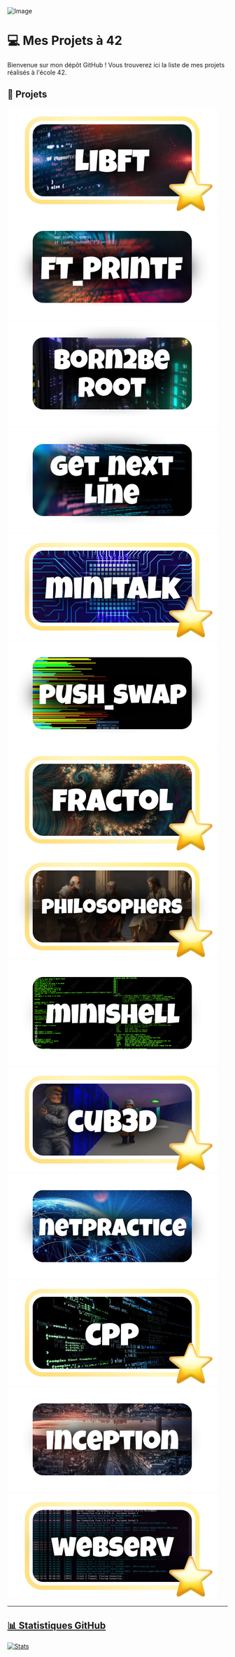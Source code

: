 <img src="https://i.pinimg.com/originals/90/70/32/9070324cdfc07c68d60eed0c39e77573.gif" alt="Image" width="500">


# 💻  Mes Projets à 42

Bienvenue sur mon dépôt GitHub ! Vous trouverez ici la liste de mes projets réalisés à l'école 42. 

## 🔧 Projets
<a href="https://github.com/Spike-hd/libft">
  <img src="https://github.com/mpeyre-s/42_project_badges/blob/main/badges/libft_bonus.svg" alt="Libft Bonus" style="display: inline-block; margin-right: 20px;"/>
</a>
<a href="https://github.com/Spike-hd/ft_printf">
  <img src="https://github.com/mpeyre-s/42_project_badges/blob/main/badges/ft_printf.svg" alt="ft_printf" style="display: inline-block; margin-right: 20px;"/>
</a>
<a href="https://github.com/Spike-hd/born2beroot">
  <img src="https://github.com/mpeyre-s/42_project_badges/blob/main/badges/born2beroot.svg" alt="Born2beroot" style="display: inline-block; margin-right: 20px;"/>
</a>
<a href="https://github.com/Spike-hd/get_next_line">
  <img src="https://github.com/mpeyre-s/42_project_badges/blob/main/badges/get_next_line.svg" alt="Get Next Line" style="display: inline-block; margin-right: 20px;"/>
</a>
<a href="https://github.com/Spike-hd/minitalk">
  <img src="https://github.com/mpeyre-s/42_project_badges/blob/main/badges/minitalk_bonus.svg" alt="Minitalk" style="display: inline-block; margin-right: 20px;"/>
</a>
<a href="https://github.com/Spike-hd/push_swap">
  <img src="https://github.com/mpeyre-s/42_project_badges/blob/main/badges/push_swap.svg" alt="Push Swap" style="display: inline-block; margin-right: 20px;"/>
</a>
<a href="https://github.com/Spike-hd/fract-ol">
  <img src="https://github.com/mpeyre-s/42_project_badges/blob/main/badges/fractol_bonus.svg" alt="Fract-ol" style="display: inline-block;"/>
</a>
<a href="https://github.com/Spike-hd/philosophers">
  <img src="https://github.com/mpeyre-s/42_project_badges/blob/main/badges/philosophers_bonus.svg" alt="Philosophers" style="display: inline-block;"/>
</a>
<a href="https://github.com/Spike-hd/minishell">
  <img src="https://github.com/mpeyre-s/42_project_badges/blob/main/badges/minishell.svg" alt="Fract-ol" style="display: inline-block;"/>
</a>
<a href="https://github.com/Spike-hd/cub_3D">
  <img src="https://github.com/mpeyre-s/42_project_badges/blob/main/badges/cub3d_bonus.svg" alt="Cub_3D" style="display: inline-block; margin-right: 20px;"/>
</a>
<a href="https://github.com/Spike-hd/netpractice">
  <img src="https://github.com/mpeyre-s/42_project_badges/blob/main/badges/netpractice.svg" alt="Netpractice" style="display: inline-block; margin-right: 20px;"/>
</a>
<a href="https://github.com/Spike-hd/Cpp">
  <img src="https://github.com/mpeyre-s/42_project_badges/blob/main/badges/cpp_bonus.svg" alt="Cpp" style="display: inline-block; margin-right: 20px;"/>
</a>
<a href="https://github.com/Spike-hd/Inception">
  <img src="https://github.com/mpeyre-s/42_project_badges/blob/main/badges/inception.svg" alt="Cpp" style="display: inline-block; margin-right: 20px;"/>
</a>
<a href="https://github.com/Spike-hd/webserv">
  <img src="https://github.com/mpeyre-s/42_project_badges/blob/main/badges/webserv_bonus.svg" alt="Cpp" style="display: inline-block; margin-right: 20px;"/>

---

## 📊 Statistiques GitHub

![Stats](https://github-readme-stats.vercel.app/api?username=Spike-hd&show_icons=true&theme=radical)


